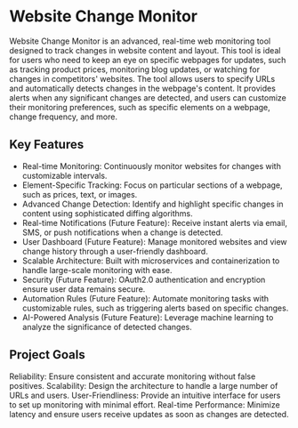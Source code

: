 # Website Change Monitor
Website Change Monitor is an advanced, real-time web monitoring tool designed to track changes in website content and layout. This tool is ideal for users who need to keep an eye on specific webpages for updates, such as tracking product prices, monitoring blog updates, or watching for changes in competitors' websites.
The tool allows users to specify URLs and automatically detects changes in the webpage's content. It provides alerts when any significant changes are detected, and users can customize their monitoring preferences, such as specific elements on a webpage, change frequency, and more.

## Key Features
- Real-time Monitoring: Continuously monitor websites for changes with customizable intervals.
- Element-Specific Tracking: Focus on particular sections of a webpage, such as prices, text, or images.
- Advanced Change Detection: Identify and highlight specific changes in content using sophisticated diffing algorithms.
- Real-time Notifications (Future Feature): Receive instant alerts via email, SMS, or push notifications when a change is detected.
- User Dashboard (Future Feature): Manage monitored websites and view change history through a user-friendly dashboard.
- Scalable Architecture: Built with microservices and containerization to handle large-scale monitoring with ease.
- Security (Future Feature): OAuth2.0 authentication and encryption ensure user data remains secure.
- Automation Rules (Future Feature): Automate monitoring tasks with customizable rules, such as triggering alerts based on specific changes.
- AI-Powered Analysis (Future Feature): Leverage machine learning to analyze the significance of detected changes.

## Project Goals
Reliability: Ensure consistent and accurate monitoring without false positives.
Scalability: Design the architecture to handle a large number of URLs and users.
User-Friendliness: Provide an intuitive interface for users to set up monitoring with minimal effort.
Real-time Performance: Minimize latency and ensure users receive updates as soon as changes are detected.
